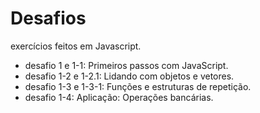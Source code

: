 # Desafios 
exercícios feitos em Javascript.

* desafio 1 e 1-1: Primeiros passos com JavaScript.
* desafio 1-2 e 1-2.1: Lidando com objetos e vetores.
* desafio 1-3 e 1-3-1: Funções e estruturas de repetição.
* desafio 1-4: Aplicação: Operações bancárias.
